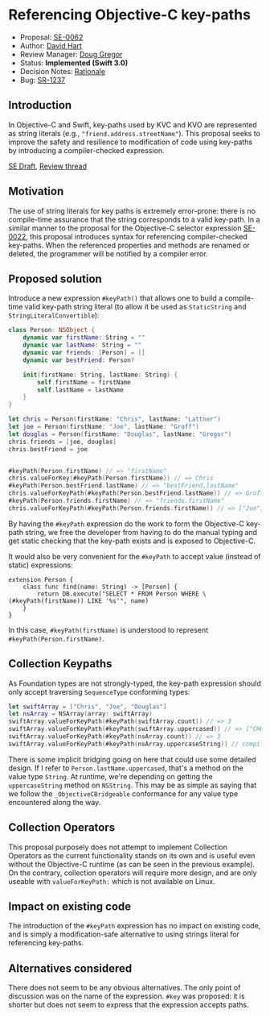 # Referencing Objective-C key-paths

* Proposal: [SE-0062](0062-objc-keypaths.md)
* Author: [David Hart](https://github.com/hartbit)
* Review Manager: [Doug Gregor](https://github.com/DougGregor)
* Status: **Implemented (Swift 3.0)**
* Decision Notes: [Rationale](https://forums.swift.org/t/accepted-se-0062-referencing-objective-c-key-paths/2198)
* Bug: [SR-1237](https://bugs.swift.org/browse/SR-1237)

## Introduction

In Objective-C and Swift, key-paths used by KVC and KVO are represented as string literals (e.g., `"friend.address.streetName"`). This proposal seeks to improve the safety and resilience to modification of code using key-paths by introducing a compiler-checked expression.

[SE Draft](https://forums.swift.org/t/draft-obejctive-c-keypaths/1688), [Review thread](https://forums.swift.org/t/review-se-0062-referencing-objective-c-key-paths/2086)

## Motivation

The use of string literals for key paths is extremely error-prone: there is no compile-time assurance that the string corresponds to a valid key-path. In a similar manner to the proposal for the Objective-C selector expression [SE-0022](0022-objc-selectors.md), this proposal introduces syntax for referencing compiler-checked key-paths. When the referenced properties and methods are renamed or deleted, the programmer will be notified by a compiler error.

## Proposed solution

Introduce a new expression `#keyPath()` that allows one to build a compile-time valid key-path string literal (to allow it be used as `StaticString` and `StringLiteralConvertible`):

```swift
class Person: NSObject {
	dynamic var firstName: String = ""
	dynamic var lastName: String = ""
	dynamic var friends: [Person] = []
	dynamic var bestFriend: Person?

	init(firstName: String, lastName: String) {
		self.firstName = firstName
		self.lastName = lastName
	}
}

let chris = Person(firstName: "Chris", lastName: "Lattner")
let joe = Person(firstName: "Joe", lastName: "Groff")
let douglas = Person(firstName: "Douglas", lastName: "Gregor")
chris.friends = [joe, douglas]
chris.bestFriend = joe


#keyPath(Person.firstName) // => "firstName"
chris.valueForKey(#keyPath(Person.firstName)) // => Chris
#keyPath(Person.bestFriend.lastName) // => "bestFriend.lastName"
chris.valueForKeyPath(#keyPath(Person.bestFriend.lastName)) // => Groff
#keyPath(Person.friends.firstName) // => "friends.firstName"
chris.valueForKeyPath(#keyPath(Person.friends.firstName)) // => ["Joe", "Douglas"]
```

By having the `#keyPath` expression do the work to form the Objective-C key-path string, we free the developer from having to do the manual typing and get static checking that the key-path exists and is exposed to Objective-C.

It would also be very convenient for the `#keyPath` to accept value (instead of static) expressions:

```
extension Person {
	class func find(name: String) -> [Person] {
		return DB.execute("SELECT * FROM Person WHERE \(#keyPath(firstName)) LIKE '%s'", name)
	}
}
```

In this case, `#keyPath(firstName)` is understood to represent `#keyPath(Person.firstName)`.

## Collection Keypaths

As Foundation types are not strongly-typed, the key-path expression should only accept traversing `SequenceType` conforming types:

```swift
let swiftArray = ["Chris", "Joe", "Douglas"]
let nsArray = NSArray(array: swiftArray)
swiftArray.valueForKeyPath(#keyPath(swiftArray.count)) // => 3
swiftArray.valueForKeyPath(#keyPath(swiftArray.uppercased)) // => ["CHRIS", "JOE", "DOUGLAS"]
swiftArray.valueForKeyPath(#keyPath(nsArray.count)) // => 3
swiftArray.valueForKeyPath(#keyPath(nsArray.uppercaseString)) // compiler error
```
There is some implicit bridging going on here that could use some detailed design. If I refer to `Person.lastName.uppercased`, that's a method on the value type `String`. At runtime, we're depending on getting the `uppercaseString` method on `NSString`. This may be as simple as saying that we follow the `_ObjectiveCBridgeable` conformance for any value type encountered along the way.

## Collection Operators

This proposal purposely does not attempt to implement Collection Operators as the current functionality stands on its own and is useful even without the Objective-C runtime (as can be seen in the previous example). On the contrary, collection operators will require more design, and are only useable with `valueForKeyPath:` which is not available on Linux.

## Impact on existing code

The introduction of the `#keyPath` expression has no impact on existing code, and is simply a modification-safe alternative to using strings literal for referencing key-paths.

## Alternatives considered

There does not seem to be any obvious alternatives. The only point of discussion was on the name of the expression. `#key` was proposed: it is shorter but does not seem to express that the expression accepts paths.
